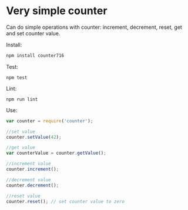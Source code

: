 # Very simple counter

Can do simple operations with counter: increment, decrement, reset, get and
set counter value. 

Install: 

```javascript
npm install counter716
```

Test:

```
npm test
```

Lint: 

```
npm run lint
```

Use: 

```javascript
var counter = require('counter');

//set value
counter.setValue(42);

//get value
var counterValue = counter.getValue(); 

//increment value
counter.increment();

//decrement value
counter.decrement();

//reset value
counter.reset(); // set counter value to zero
```

